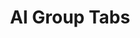 ---
title: "AI Group Tabs"
description: "A Chrome extension helps you group your tabs with AI."
tags: ["Typescript", "Chrome Extension", "AI"]
contributor: true
repo: "https://github.com/MichaelYuhe/ai-group-tabs"
weight: 30
---